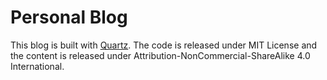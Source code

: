 # Personal Blog

This blog is built with [Quartz](https://quartz.jzhao.xyz/). The code is released under MIT License and the content is released under Attribution-NonCommercial-ShareAlike 4.0 International.